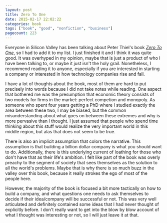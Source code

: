 ```yaml
---
layout: post
title: Zero To One
date: 2015-02-17 22:02:22
categories: book
tags: ["book", "good", "nonfiction", "business"]
pagecount: 223
---
```


Everyone in Silicon Valley has been talking about Peter
Thiel's book [*Zero To One*][zero-amazon], so I had to
add it to my list. I just finished it and I think it was
quite good. It was overhyped in my opinion, maybe that is
just a product of who I have been talking to, or maybe
it just isn't the holy grail. Nonetheless, I recommend reading
it to anyone, especially if you are interested in starting
a company or interested in how technology companies rise
and fall.

I have a lot of thoughts about the book, most of them are
hard to put precisely into words because I did not take
notes while reading. One aspect that bothered me was the
presumption that economic theory consists of two models for
firms in the market: perfect competion and monopoly. As
someone who spent four years getting a PhD where I studied
exactly the area between these two, I may be biased, but
the common misunderstanding about what goes on between these
extremes and why is more pervasive than I thought. I just
assumed that people who spend time thinking about this stuff
would realize the very important world in this middle region,
but alas that does not seem to be true.

There is also an implicit assumption that colors the narrative.
This assumption is that building a billion dollar company
is what you should want to do. Additionally, there is this
underlying current of loathing for those who don't have that
as their life's ambition. I felt like part of the book was
overly preachy to the segment of society that sees themselves
as the solution to all the world's problems. Maybe that is
why there is so much buzz in the valley over this book, because
it really strokes the ego of most of the people here.

However, the majority of the book is focused a bit more
tactically on how to build a company, and what questions one
needs to ask themselves to decide if their idea/company will
be successful or not. This was very well articulated and
definitely contained some ideas that I had never thought of
explicitly before. I don't really want to get into the blow
by blow account of what I thought was interesting or not, so
I will just leave it at that.


[zero-amazon]:      http://smile.amazon.com/dp/B00J6YBOFQ
